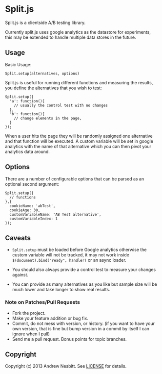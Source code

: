 # Split.js

Split.js is a clientside A/B testing library.

Currently split.js uses google analytics as the datastore for experiments, this may be extended to handle multiple data stores in the future.

## Usage

Basic Usage:

    Split.setup(alternatives, options)

Split.js is useful for running different functions and measuring the results, you define the alternatives that you wish to test:

    Split.setup({
      'a': function(){
        // usually the control test with no changes
      },
      'b': function(){
        // change elements in the page,
      }
    });

When a user hits the page they will be randomly assigned one alternative and that function will be executed.
A custom variable will be set in google analytics with the name of that alternative which you can then pivot your analytics data around.

## Options

There are a number of configurable options that can be parsed as an optional second argument:

    Split.setup({
      // functions
    },{
      cookieName: 'abTest',
      cookieAge: 30,
      customVariableName: 'AB Test alternative',
      customVariableIndex: 1
    });

## Caveats

* `Split.setup` must be loaded before Google analytics otherwise the custom variable will not be tracked,
it may not work inside `$(document).bind("ready", handler)` or an async loader.

* You should also always provide a control test to measure your changes against.

* You can provide as many alternatives as you like but sample size will be much lower and take longer to show real results.

### Note on Patches/Pull Requests

 * Fork the project.
 * Make your feature addition or bug fix.
 * Commit, do not mess with version, or history.
   (if you want to have your own version, that is fine but bump version in a commit by itself I can ignore when I pull)
 * Send me a pull request. Bonus points for topic branches.

## Copyright

Copyright (c) 2013 Andrew Nesbitt. See [LICENSE](https://github.com/andrew/split.js/blob/master/LICENSE) for details.